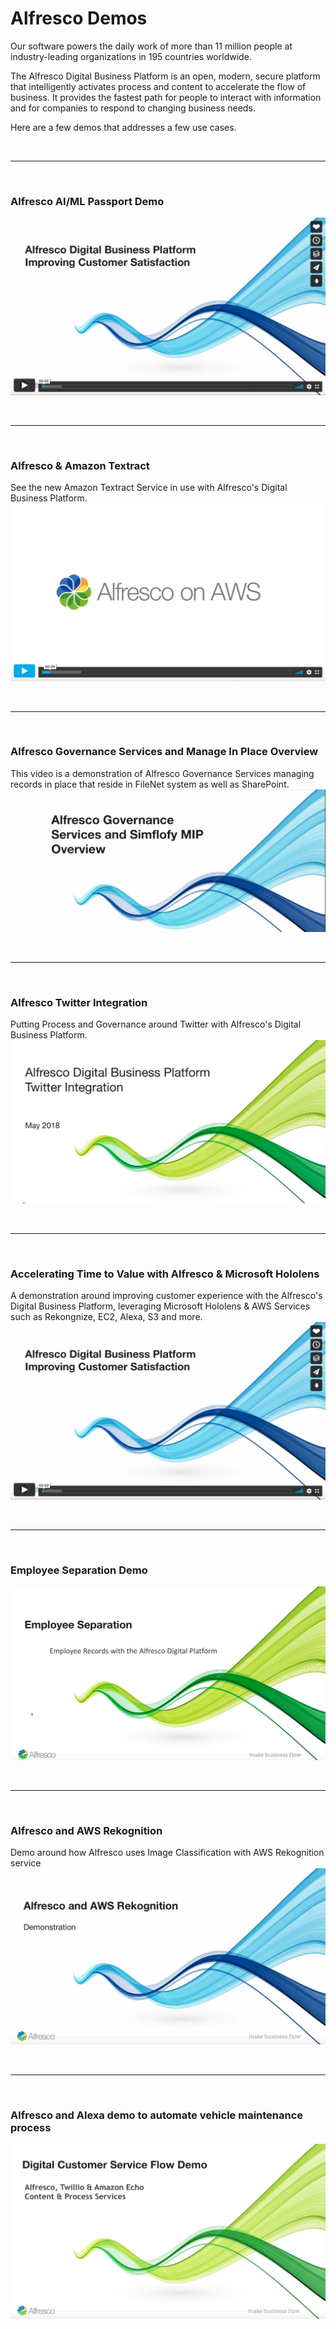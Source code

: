# Alfresco Demos

Our software powers the daily work of more than 11 million people at industry-leading organizations in 195 countries worldwide.

The Alfresco Digital Business Platform is an open, modern, secure platform that intelligently activates process and content to accelerate the flow of business. It provides the fastest path for people to interact with information and for companies to respond to changing business needs.

Here are a few demos that addresses a few use cases.
   
   <br/><hr/><br/>

   ### Alfresco AI/ML Passport Demo
   [![](https://github.com/sherrymax/alfresco-demo-videos/blob/main/assets/images/Accelerating%20Time%20to%20Value%20with%20Alfresco%20%26%20Microsoft%20Hololens.jpg)](https://vimeo.com/340062990 "ABC")

   <br/><hr/><br/>

   ### Alfresco & Amazon Textract
   See the new Amazon Textract Service in use with Alfresco's Digital Business Platform.
   [![](https://github.com/sherrymax/alfresco-demo-videos/blob/main/assets/images/Alfresco%20%26%20Amazon%20Textract.jpg)](https://vimeo.com/303599816 "ABC")
   
   <br/><hr/><br/>

   ### Alfresco Governance Services and Manage In Place Overview
   This video is a demonstration of Alfresco Governance Services managing records in place that reside in FileNet system as well as SharePoint.
   [![](https://github.com/sherrymax/alfresco-demo-videos/blob/main/assets/images/Alfresco%20Governance%20Services%20and%20Simflofy%20MIP%20Overview.jpg)](https://vimeo.com/270476647 "ABC")
   
   <br/><hr/><br/>

   ### Alfresco Twitter Integration

   Putting Process and Governance around Twitter with Alfresco's Digital Business Platform.
   [![](https://github.com/sherrymax/alfresco-demo-videos/blob/main/assets/images/Alfresco%20Twitter%20Integration.jpg)](https://vimeo.com/267817537 "ABC")
   
   <br/><hr/><br/>

   ### Accelerating Time to Value with Alfresco & Microsoft Hololens

   A demonstration around improving customer experience with the Alfresco's Digital Business Platform, leveraging Microsoft Hololens & AWS Services such as Rekongnize, EC2, Alexa, S3 and more.
   [![](https://github.com/sherrymax/alfresco-demo-videos/blob/main/assets/images/Accelerating%20Time%20to%20Value%20with%20Alfresco%20%26%20Microsoft%20Hololens.jpg)](https://vimeo.com/267633899 "ABC")
   
   <br/><hr/><br/>

   ### Employee Separation Demo

   [![](https://github.com/sherrymax/alfresco-demo-videos/blob/main/assets/images/Employee%20Separation%20Demo.jpg)](https://vimeo.com/265673433 "ABC")
   
   <br/><hr/><br/>

   ### Alfresco and AWS Rekognition

   Demo around how Alfresco uses Image Classification with AWS Rekognition service
   [![](https://github.com/sherrymax/alfresco-demo-videos/blob/main/assets/images/Alfresco%20and%20AWS%20Rekognition.jpg)](https://vimeo.com/265370254 "ABC")
   
   <br/><hr/><br/>

   ### Alfresco and Alexa demo to automate vehicle maintenance process

   [![](https://github.com/sherrymax/alfresco-demo-videos/blob/main/assets/images/Alfresco%20and%20Alexa%20demo%20to%20automate%20vehicle%20maintenance%20process.jpg)](https://vimeo.com/254684532 "ABC")

